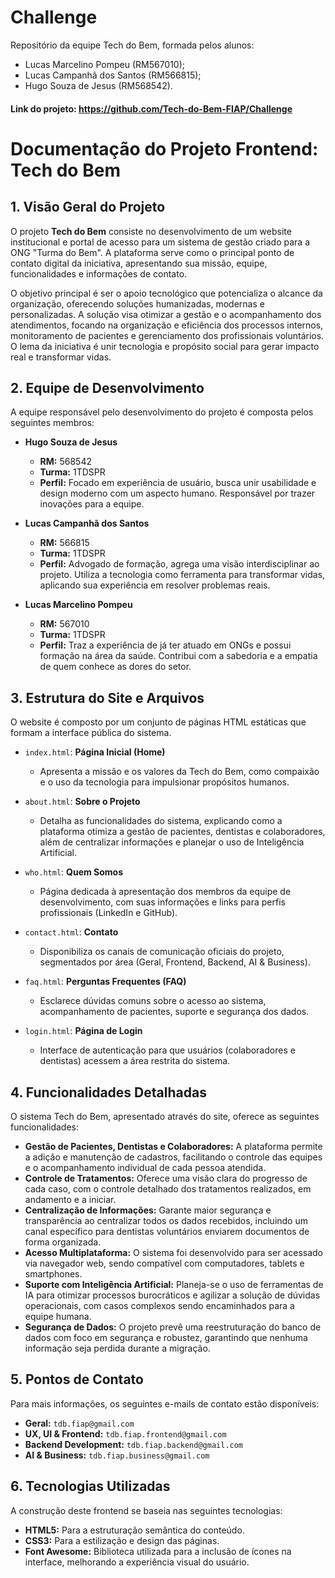 # Challenge

Repositório da equipe Tech do Bem, formada pelos alunos:

- Lucas Marcelino Pompeu (RM567010);
- Lucas Campanhã dos Santos (RM566815);
- Hugo Souza de Jesus (RM568542).

#### Link do projeto: https://github.com/Tech-do-Bem-FIAP/Challenge

# **Documentação do Projeto Frontend: Tech do Bem**

## **1. Visão Geral do Projeto**

O projeto **Tech do Bem** consiste no desenvolvimento de um website institucional e portal de acesso para um sistema de gestão criado para a ONG "Turma do Bem". A plataforma serve como o principal ponto de contato digital da iniciativa, apresentando sua missão, equipe, funcionalidades e informações de contato.

O objetivo principal é ser o apoio tecnológico que potencializa o alcance da organização, oferecendo soluções humanizadas, modernas e personalizadas. A solução visa otimizar a gestão e o acompanhamento dos atendimentos, focando na organização e eficiência dos processos internos, monitoramento de pacientes e gerenciamento dos profissionais voluntários. O lema da iniciativa é unir tecnologia e propósito social para gerar impacto real e transformar vidas.

## **2. Equipe de Desenvolvimento**

A equipe responsável pelo desenvolvimento do projeto é composta pelos seguintes membros:

* **Hugo Souza de Jesus**
    * **RM:** 568542
    * **Turma:** 1TDSPR
    * **Perfil:** Focado em experiência de usuário, busca unir usabilidade e design moderno com um aspecto humano. Responsável por trazer inovações para a equipe.

* **Lucas Campanhã dos Santos**
    * **RM:** 566815
    * **Turma:** 1TDSPR
    * **Perfil:** Advogado de formação, agrega uma visão interdisciplinar ao projeto. Utiliza a tecnologia como ferramenta para transformar vidas, aplicando sua experiência em resolver problemas reais.

* **Lucas Marcelino Pompeu**
    * **RM:** 567010
    * **Turma:** 1TDSPR
    * **Perfil:** Traz a experiência de já ter atuado em ONGs e possui formação na área da saúde. Contribui com a sabedoria e a empatia de quem conhece as dores do setor.

## **3. Estrutura do Site e Arquivos**

O website é composto por um conjunto de páginas HTML estáticas que formam a interface pública do sistema.

* `index.html`: **Página Inicial (Home)**
    * Apresenta a missão e os valores da Tech do Bem, como compaixão e o uso da tecnologia para impulsionar propósitos humanos.

* `about.html`: **Sobre o Projeto**
    * Detalha as funcionalidades do sistema, explicando como a plataforma otimiza a gestão de pacientes, dentistas e colaboradores, além de centralizar informações e planejar o uso de Inteligência Artificial.

* `who.html`: **Quem Somos**
    * Página dedicada à apresentação dos membros da equipe de desenvolvimento, com suas informações e links para perfis profissionais (LinkedIn e GitHub).

* `contact.html`: **Contato**
    * Disponibiliza os canais de comunicação oficiais do projeto, segmentados por área (Geral, Frontend, Backend, AI & Business).

* `faq.html`: **Perguntas Frequentes (FAQ)**
    * Esclarece dúvidas comuns sobre o acesso ao sistema, acompanhamento de pacientes, suporte e segurança dos dados.

* `login.html`: **Página de Login**
    * Interface de autenticação para que usuários (colaboradores e dentistas) acessem a área restrita do sistema.

## **4. Funcionalidades Detalhadas**

O sistema Tech do Bem, apresentado através do site, oferece as seguintes funcionalidades:

* **Gestão de Pacientes, Dentistas e Colaboradores:** A plataforma permite a adição e manutenção de cadastros, facilitando o controle das equipes e o acompanhamento individual de cada pessoa atendida.
* **Controle de Tratamentos:** Oferece uma visão clara do progresso de cada caso, com o controle detalhado dos tratamentos realizados, em andamento e a iniciar.
* **Centralização de Informações:** Garante maior segurança e transparência ao centralizar todos os dados recebidos, incluindo um canal específico para dentistas voluntários enviarem documentos de forma organizada.
* **Acesso Multiplataforma:** O sistema foi desenvolvido para ser acessado via navegador web, sendo compatível com computadores, tablets e smartphones.
* **Suporte com Inteligência Artificial:** Planeja-se o uso de ferramentas de IA para otimizar processos burocráticos e agilizar a solução de dúvidas operacionais, com casos complexos sendo encaminhados para a equipe humana.
* **Segurança de Dados:** O projeto prevê uma reestruturação do banco de dados com foco em segurança e robustez, garantindo que nenhuma informação seja perdida durante a migração.

## **5. Pontos de Contato**

Para mais informações, os seguintes e-mails de contato estão disponíveis:

* **Geral:** `tdb.fiap@gmail.com`
* **UX, UI & Frontend:** `tdb.fiap.frontend@gmail.com`
* **Backend Development:** `tdb.fiap.backend@gmail.com`
* **AI & Business:** `tdb.fiap.business@gmail.com`

## **6. Tecnologias Utilizadas**

A construção deste frontend se baseia nas seguintes tecnologias:

* **HTML5:** Para a estruturação semântica do conteúdo.
* **CSS3:** Para a estilização e design das páginas.
* **Font Awesome:** Biblioteca utilizada para a inclusão de ícones na interface, melhorando a experiência visual do usuário.
